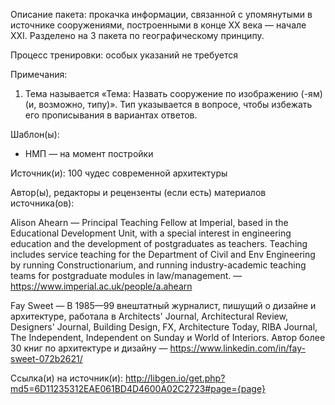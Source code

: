 Описание пакета: прокачка информации, связанной с упомянутыми в источнике сооружениями, построенными в конце XX века — начале XXI. Разделено на 3 пакета по географическому принципу.

Процесс тренировки: особых указаний не требуется

Примечания:

1. Тема называется «Тема: Назвать сооружение по изображению (-ям) (и, возможно, типу)». Тип указывается в вопросе, чтобы избежать его прописывания в вариантах ответов.

Шаблон(ы):

+ НМП — на момент постройки

Источник(и): 100 чудес современной архитектуры

Автор(ы), редакторы и рецензенты (если есть) материалов источника(ов):

Alison Ahearn — Principal Teaching Fellow at Imperial, based in the Educational Development Unit, with a special interest in engineering education and the development of postgraduates as teachers. Teaching includes service teaching for the Department of Civil and Env Engineering by running Constructionarium, and running industry-academic teaching teams for postgraduate modules in law/management. — https://www.imperial.ac.uk/people/a.ahearn

Fay Sweet — В 1985—99 внештатный журналист, пишущий о дизайне и архитектуре, работала в Architects' Journal, Architectural Review, Designers' Journal, Building Design, FX, Architecture Today, RIBA Journal, The Independent, Independent on Sunday и World of Interiors. Автор более 30 книг по архитектуре и дизайну — https://www.linkedin.com/in/fay-sweet-072b2621/

Ссылка(и) на источник(и): http://libgen.io/get.php?md5=6D11235312EAE061BD4D4600A02C2723#page={page}